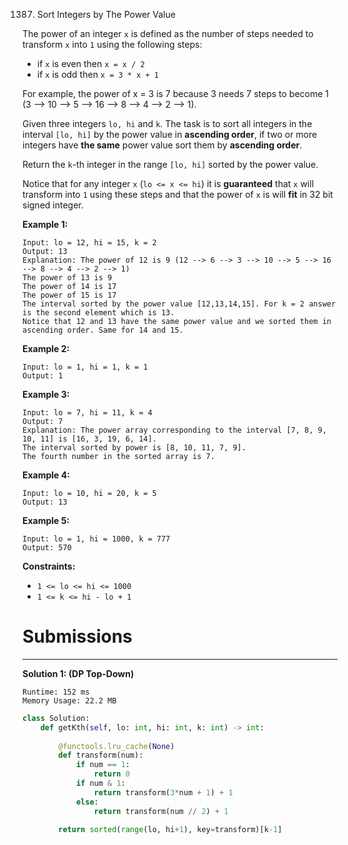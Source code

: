 1387. Sort Integers by The Power Value

The power of an integer `x` is defined as the number of steps needed to transform `x` into `1` using the following steps:

* if `x` is even then `x = x / 2`
* if `x` is odd then `x = 3 * x + 1`

For example, the power of x = 3 is 7 because 3 needs 7 steps to become 1 (3 --> 10 --> 5 --> 16 --> 8 --> 4 --> 2 --> 1).

Given three integers `lo, hi` and `k`. The task is to sort all integers in the interval `[lo, hi]` by the power value in **ascending order**, if two or more integers have **the same** power value sort them by **ascending order**.

Return the `k`-th integer in the range `[lo, hi]` sorted by the power value.

Notice that for any integer `x` (`lo <= x <= hi`) it is **guaranteed** that `x` will transform into `1` using these steps and that the power of `x` is will **fit** in 32 bit signed integer.

 

**Example 1:**
```
Input: lo = 12, hi = 15, k = 2
Output: 13
Explanation: The power of 12 is 9 (12 --> 6 --> 3 --> 10 --> 5 --> 16 --> 8 --> 4 --> 2 --> 1)
The power of 13 is 9
The power of 14 is 17
The power of 15 is 17
The interval sorted by the power value [12,13,14,15]. For k = 2 answer is the second element which is 13.
Notice that 12 and 13 have the same power value and we sorted them in ascending order. Same for 14 and 15.
```

**Example 2:**
```
Input: lo = 1, hi = 1, k = 1
Output: 1
```

**Example 3:**
```
Input: lo = 7, hi = 11, k = 4
Output: 7
Explanation: The power array corresponding to the interval [7, 8, 9, 10, 11] is [16, 3, 19, 6, 14].
The interval sorted by power is [8, 10, 11, 7, 9].
The fourth number in the sorted array is 7.
```

**Example 4:**
```
Input: lo = 10, hi = 20, k = 5
Output: 13
```

**Example 5:**
```
Input: lo = 1, hi = 1000, k = 777
Output: 570
```

**Constraints:**

* `1 <= lo <= hi <= 1000`
* `1 <= k <= hi - lo + 1`

# Submissions
---
**Solution 1: (DP Top-Down)**
```
Runtime: 152 ms
Memory Usage: 22.2 MB
```
```python
class Solution:
    def getKth(self, lo: int, hi: int, k: int) -> int:
        
        @functools.lru_cache(None)
        def transform(num):
            if num == 1:
                return 0
            if num & 1:
                return transform(3*num + 1) + 1
            else:
                return transform(num // 2) + 1
            
        return sorted(range(lo, hi+1), key=transform)[k-1]
```